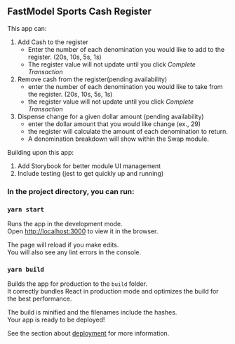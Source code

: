 ## FastModel Sports Cash Register

This app can:

1. Add Cash to the register
   - Enter the number of each denomination you would like to add to the register. (20s, 10s, 5s, 1s)
   - The register value will not update until you click _Complete Transaction_
2. Remove cash from the register(pending availability)
   - enter the number of each denomination you would like to take from the register. (20s, 10s, 5s, 1s)
   - the register value will not update until you click _Complete Transaction_
3. Dispense change for a given dollar amount (pending availability)
   - enter the dollar amount that you would like change (ex., 29)
   - the register will calculate the amount of each denomination to return.
   - A denomination breakdown will show within the Swap module.

Building upon this app:

1. Add Storybook for better module UI management
2. Include testing (jest to get quickly up and running)

### In the project directory, you can run:

### `yarn start`

Runs the app in the development mode.<br>
Open [http://localhost:3000](http://localhost:3000) to view it in the browser.

The page will reload if you make edits.<br>
You will also see any lint errors in the console.

### `yarn build`

Builds the app for production to the `build` folder.<br>
It correctly bundles React in production mode and optimizes the build for the best performance.

The build is minified and the filenames include the hashes.<br>
Your app is ready to be deployed!

See the section about [deployment](https://facebook.github.io/create-react-app/docs/deployment) for more information.
